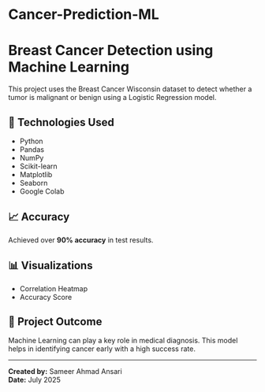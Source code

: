 # Cancer-Prediction-ML

# Breast Cancer Detection using Machine Learning

This project uses the Breast Cancer Wisconsin dataset to detect whether a tumor is malignant or benign using a Logistic Regression model.

## 📌 Technologies Used
- Python
- Pandas
- NumPy
- Scikit-learn
- Matplotlib
- Seaborn
- Google Colab

## 📈 Accuracy
Achieved over **90% accuracy** in test results.

## 📊 Visualizations
- Correlation Heatmap
- Accuracy Score

## 📝 Project Outcome
Machine Learning can play a key role in medical diagnosis. This model helps in identifying cancer early with a high success rate.

---

**Created by:** Sameer Ahmad Ansari  
**Date:** July 2025
